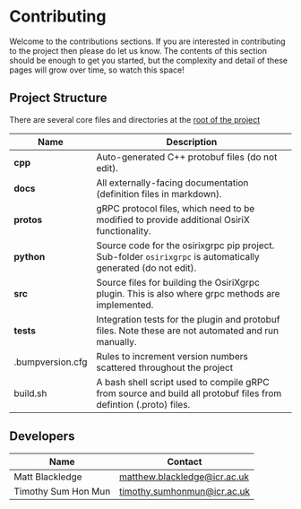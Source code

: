 # Contributing
Welcome to the contributions sections. If you are interested in contributing to the project then please do let us know.
The contents of this section should be enough to get you started, but the complexity and detail of these pages will grow 
over time, so watch this space!

## Project Structure
There are several core files and directories at the [root of the project](https://github.com/osirixgrpc/osirixgrpc)

| Name             | Description                                                                                                      |
|------------------|------------------------------------------------------------------------------------------------------------------|
| __cpp__          | Auto-generated C++ protobuf files (do not edit).                                                                 |
| __docs__         | All externally-facing documentation (definition files in markdown).                                              |
| __protos__       | gRPC protocol files, which need to be modified to provide additional OsiriX functionality.                       |
| __python__       | Source code for the osirixgrpc pip project. Sub-folder `osirixgrpc` is automatically generated (do not edit).    |
| __src__          | Source files for building the OsiriXgrpc plugin. This is also where grpc methods are implemented.                |
| __tests__        | Integration tests for the plugin and protobuf files. Note these are not automated and run manually.              |
| .bumpversion.cfg | Rules to increment version numbers scattered throughout the project                                              |
| build.sh         | A bash shell script used to compile gRPC from source and build all protobuf files from defintion (.proto) files. |

## Developers
| Name                | Contact                      |
|---------------------|------------------------------|
| Matt Blackledge     | matthew.blackledge@icr.ac.uk |
| Timothy Sum Hon Mun | timothy.sumhonmun@icr.ac.uk  |